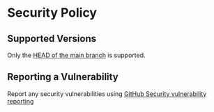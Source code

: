 # Security Policy

## Supported Versions

Only the [HEAD of the main branch](/tree/main) is supported.

## Reporting a Vulnerability

Report any security vulnerabilities using [GitHub Security vulnerability reporting](https://github.com/pytorch/pytorch/security/advisories/new)
